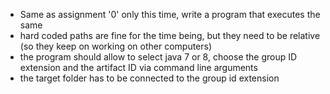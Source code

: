 
 * Same as assignment '0' only this time, write a program that executes the same
 * hard coded paths are fine for the time being, but they need to be relative (so they keep on working on other computers)
 * the program should allow to select java 7 or 8, choose the group ID extension and the artifact ID via command line arguments
 * the target folder has to be connected to the group id extension
